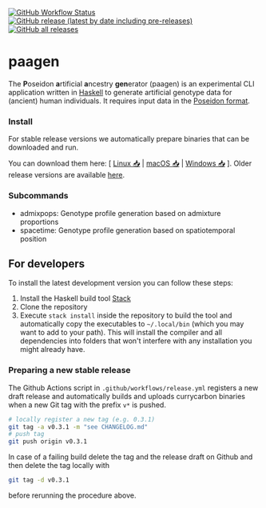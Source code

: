 [![GitHub Workflow Status](https://github.com/nevrome/paagen/actions/workflows/normalCheck.yml/badge.svg)](https://github.com/nevrome/paagen/actions/workflows/normalCheck.yml)
[![GitHub release (latest by date including pre-releases)](https://img.shields.io/github/v/release/nevrome/paagen?include_prereleases)
![GitHub all releases](https://img.shields.io/github/downloads/nevrome/paagen/total)](https://github.com/nevrome/paagen/releases)

# paagen

The **P**oseidon **a**rtificial **a**ncestry **gen**erator (paagen) is an experimental CLI application written in [Haskell](https://www.haskell.org/) to generate artificial genotype data for (ancient) human individuals. It requires input data in the [Poseidon format](https://poseidon-framework.github.io/#/).

### Install

For stable release versions we automatically prepare binaries that can be downloaded and run.

You can download them here: [ [Linux 📥](https://github.com/nevrome/paagen/releases/latest/download/paagen-Linux) | [macOS 📥](https://github.com/nevrome/paagen/releases/latest/download/paagen-macOS) | [Windows 📥](https://github.com/nevrome/paagen/releases/latest/download/paagen-Windows.exe) ]. Older release versions are available [here](https://github.com/nevrome/paagen/releases).

### Subcommands

- admixpops: Genotype profile generation based on admixture proportions
- spacetime: Genotype profile generation based on spatiotemporal position

## For developers

To install the latest development version you can follow these steps:

1. Install the Haskell build tool [Stack](https://docs.haskellstack.org/en/stable/README/)
2. Clone the repository
3. Execute `stack install` inside the repository to build the tool and automatically copy the executables to `~/.local/bin` (which you may want to add to your path). This will install the compiler and all dependencies into folders that won't interfere with any installation you might already have.

### Preparing a new stable release

The Github Actions script in `.github/workflows/release.yml` registers a new draft release and automatically builds and uploads currycarbon binaries when a new Git tag with the prefix `v*` is pushed. 

```bash
# locally register a new tag (e.g. 0.3.1)
git tag -a v0.3.1 -m "see CHANGELOG.md"
# push tag
git push origin v0.3.1
```

In case of a failing build delete the tag and the release draft on Github and then delete the tag locally with

```bash
git tag -d v0.3.1
```

before rerunning the procedure above.
